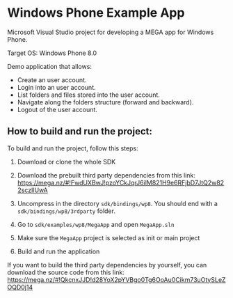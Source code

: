 # Windows Phone Example App

Microsoft Visual Studio project for developing a MEGA app for Windows Phone.

Target OS: Windows Phone 8.0

Demo application that allows:
- Create an user account.
- Login into an user account.
- List folders and files stored into the user account.
- Navigate along the folders structure (forward and backward).
- Logout of the user account.


## How to build and run the project:

To build and run the project, follow this steps:

1. Download or clone the whole SDK
2. Download the prebuilt third party dependencies from this link:<br />
https://mega.nz/#!FwdUXBwJ!pzoYCkJqrJ6ilM821H9e6RFjbD7JtQ2w822sczIlUwA

3. Uncompress in the directory `sdk/bindings/wp8`. You should end with a `sdk/bindings/wp8/3rdparty` folder.

4. Go to `sdk/examples/wp8/MegaApp` and open `MegaApp.sln`
5. Make sure the `MegaApp` project is selected as init or main project
6. Build and run the application


If you want to build the third party dependencies by yourself, you can download the source code from this link: https://mega.nz/#!QkcnxJJD!d28YoX2pYVBgo0Tg6OoAu0Cikm73uOtySLeZOQD0j14
